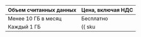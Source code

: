 |Объем считанных данных|Цена, включая НДС|
|----|-----|
|Менее 10 ГБ в месяц|Бесплатно|
|Каждый 1 ГБ| {{ sku|RUB|yq.network.ingress.v1|pricingRate.10|string }} | 

